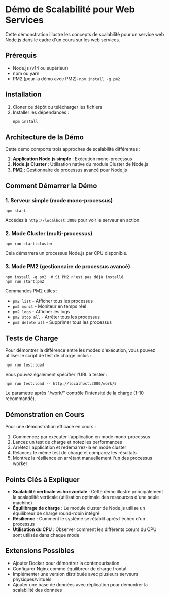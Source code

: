 # Démo de Scalabilité pour Web Services

Cette démonstration illustre les concepts de scalabilité pour un service web Node.js dans le cadre d'un cours sur les web services.

## Prérequis

- Node.js (v14 ou supérieur)
- npm ou yarn
- PM2 (pour la démo avec PM2): `npm install -g pm2`

## Installation

1. Cloner ce dépôt ou télécharger les fichiers
2. Installer les dépendances :
   ```
   npm install
   ```

## Architecture de la Démo

Cette démo comporte trois approches de scalabilité différentes :

1. **Application Node.js simple** : Exécution mono-processus
2. **Node.js Cluster** : Utilisation native du module Cluster de Node.js
3. **PM2** : Gestionnaire de processus avancé pour Node.js

## Comment Démarrer la Démo

### 1. Serveur simple (mode mono-processus)

```
npm start
```

Accédez à `http://localhost:3000` pour voir le serveur en action.

### 2. Mode Cluster (multi-processus)

```
npm run start:cluster
```

Cela démarrera un processus Node.js par CPU disponible.

### 3. Mode PM2 (gestionnaire de processus avancé)

```
npm install -g pm2  # Si PM2 n'est pas déjà installé
npm run start:pm2
```

Commandes PM2 utiles :
- `pm2 list` - Afficher tous les processus
- `pm2 monit` - Moniteur en temps réel
- `pm2 logs` - Afficher les logs
- `pm2 stop all` - Arrêter tous les processus
- `pm2 delete all` - Supprimer tous les processus

## Tests de Charge

Pour démontrer la différence entre les modes d'exécution, vous pouvez utiliser le script de test de charge inclus :

```
npm run test:load
```

Vous pouvez également spécifier l'URL à tester :

```
npm run test:load -- http://localhost:3000/work/5
```

Le paramètre après "/work/" contrôle l'intensité de la charge (1-10 recommandé).

## Démonstration en Cours

Pour une démonstration efficace en cours :

1. Commencez par exécuter l'application en mode mono-processus
2. Lancez un test de charge et notez les performances
3. Arrêtez l'application et redémarrez-la en mode cluster
4. Relancez le même test de charge et comparez les résultats
5. Montrez la résilience en arrêtant manuellement l'un des processus worker

## Points Clés à Expliquer

- **Scalabilité verticale vs horizontale** : Cette démo illustre principalement la scalabilité verticale (utilisation optimale des ressources d'une seule machine)
- **Équilibrage de charge** : Le module cluster de Node.js utilise un équilibreur de charge round-robin intégré
- **Résilience** : Comment le système se rétablit après l'échec d'un processus
- **Utilisation du CPU** : Observer comment les différents cœurs du CPU sont utilisés dans chaque mode

## Extensions Possibles

- Ajouter Docker pour démontrer la conteneurisation
- Configurer Nginx comme équilibreur de charge frontal
- Implémenter une version distribuée avec plusieurs serveurs physiques/virtuels
- Ajouter une base de données avec réplication pour démontrer la scalabilité des données